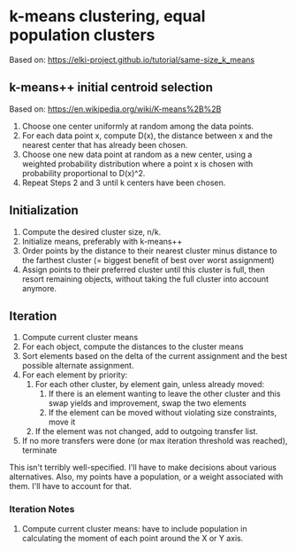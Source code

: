 # k-means clustering, equal population clusters

Based on: https://elki-project.github.io/tutorial/same-size_k_means

## k-means++ initial centroid selection

Based on: https://en.wikipedia.org/wiki/K-means%2B%2B

1. Choose one center uniformly at random among the data points.
2. For each data point x, compute D(x), the distance between x and the nearest
center that has already been chosen.
3. Choose one new data point at random as a new center, using a weighted
probability distribution where a point x is chosen with probability proportional to D(x)^2.
4. Repeat Steps 2 and 3 until k centers have been chosen.

## Initialization

1. Compute the desired cluster size, n/k.
2. Initialize means, preferably with k-means++
3. Order points by the distance to their nearest cluster minus distance to the
farthest cluster (= biggest benefit of best over worst assignment)
4. Assign points to their preferred cluster until this cluster is full, then
resort remaining objects, without taking the full cluster into account anymore.

## Iteration

1. Compute current cluster means
2. For each object, compute the distances to the cluster means
3. Sort elements based on the delta of the current assignment and the best possible alternate assignment.
4. For each element by priority:
   1. For each other cluster, by element gain, unless already moved:
      1. If there is an element wanting to leave the other cluster and this swap yields and improvement, swap the two elements
      2. If the element can be moved without violating size constraints, move it
   2. If the element was not changed, add to outgoing transfer list.
5. If no more transfers were done (or max iteration threshold was reached), terminate

This isn't terribly well-specified.
I'll have to make decisions about various alternatives.
Also, my points have a population, or a weight associated with them.
I'll have to account for that.

### Iteration Notes

1. Compute current cluster means: have to include population in
calculating the moment of each point around the X or Y axis.
